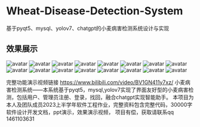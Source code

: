 # Wheat-Disease-Detection-System
基于pyqt5、mysql、yolov7、chatgpt的小麦病害检测系统设计与实现
## 效果展示
![avatar](img/1.png)
![avatar](img/2.png)
![avatar](img/3.png)
![avatar](img/4.png)
![avatar](img/5.png)
![avatar](img/6.png)
![avatar](img/7.png)
![avatar](img/8.png)
![avatar](img/9.png)
![avatar](img/10.png)
![avatar](img/11.png)
![avatar](img/12.png)
![avatar](img/13.png)
![avatar](img/14.png)
![avatar](img/15.png)
![avatar](img/16.png)

完整功能演示视频链接 https://www.bilibili.com/video/BV1GN411y7xz/
小麦病害检测系统——本系统基于pyqt5，mysql,yolov7实现了界面友好型的小麦病害检测，包括用户、管理员注册、登录，找回，融合chatgpt实现智能助手。
本项目为本人及团队成员2023上半学年软件工程作业，完整资料包含完整代码，30000字软件设计开发文档，ppt演示，效果演示视频，
项目有偿，获取请联系qq 1461103631
